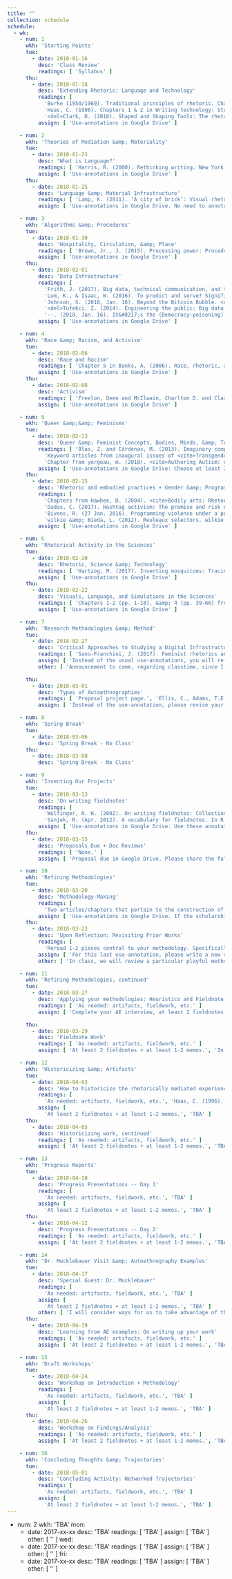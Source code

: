 ```yaml
---
title: ""
collection: schedule
schedule:
  - wk:
    - num: 1
      wkh: 'Starting Points'
      tue:
        - date: 2018-01-16
          desc: 'Class Review'
          readings: [ 'Syllabus' ]
      thu:
        - date: 2018-01-18
          desc: 'Extending Rhetoric: Language and Technology'
          readings: [
            'Burke (1950/1969). Traditional principles of rhetoric. Chapter 2 in A rhetoric of motives (pp. 49-65). University of California Press.',
            'Haas, C. (1996). Chapters 1 & 2 in Writing technology: Studies on the materiality of literacy (pp. 1-47). New York, NY: Routledge.',
            '<del>Clark, D. (2010). Shaped and Shaping Tools: The rhetorical nature of technical communication technologies. Spilka, Ed., Digital literacy for Technical communication, (pp. 85-102). New York, NY: Routledge.</del>' ]
          assign: [ 'Use-annotations in Google Drive' ]

    - num: 2
      wkh: 'Theories of Mediation &amp; Materiality'
      tue:
        - date: 2018-01-23
          desc: 'What is Language?'
          readings: [ 'Harris, R. (2000). Rethinking writing. New York, NY: Continuum. Chp. 3, “Writing off the page,” (pp. 64-90). (Paired with handout summarizing Aristotle’s and Saussure’s respective semiological theories of language.)', 'Chapter in Vee, A. (2017). Coding literacy. Cambridge, MA: MIT Press: Chapter 2, "Sociomaterialities of Programming and Writing," pp. 95-138.' ]
          assign: [ 'Use-annotations in Google Drive' ]
      thu:
        - date: 2018-01-25
          desc: 'Language &amp; Material Infrastructure'
          readings: [ 'Lamp, K. (2011). ‘A city of brick’: Visual rhetoric in Roman rhetorical theory and practice. Philosophy and Rhetoric, 44, pp. 171-193.', 'Mattern, S. (2017). Code + clay … Data + dirt: Five-thousand years of urban media. Minneapolis, MN: University of Minnesota Press, Chp. 4, Speaking stones, (pp. 114-135).', 'Gillespie, T. (2017, August 25). Is “platform” the right metaphor for the technology companies that dominate digital media? </cite>Nieman Lab</cite>. Retrieved January 22, 2018, from <a href="http://www.niemanlab.org/2017/08/is-platform-the-right-metaphor-for-the-technology-companies-that-dominate-digital-media/" target="_blank">http://www.niemanlab.org/2017/08/is-platform-the-right-metaphor-for-the-technology-companies-that-dominate-digital-media/</a>.', 'Watch the video at Kim, K., Jackson, B., Karamouzas, I., Adeagbo, I., Guy, S. J., Graff, R., and Keefe, D. F. (2015). Bema: A multimodal interface for expert experiential analysis of political assemblies at the pnyx in Ancient Greece. University of Minnesota: Interactive Visualization Lab. Retrieved 22 Jan. 2018 from, <a href="http://ivlab.cs.umn.edu/generated/pub-Kim-2015-Bema.php" target="_blank">http://ivlab.cs.umn.edu/generated/pub-Kim-2015-Bema.php</a>.' ]
          assign: [ 'Use-annotations in Google Drive. No need to annotate the video about the Pynx simulation research, but it will help us frame the importance of <i>speaking stones</i>, so to speak.' ]

    - num: 3
      wkh: 'Algorithms &amp; Procedures'
      tue:
        - date: 2018-01-30
          desc: 'Hospitality, Circulation, &amp; Place'
          readings: [ 'Brown, Jr., J. (2015). Processing power: Procedural rhetoric and protocol. Chapter in Ethical programs: Hospitality and the rhetorics of software. Ann Arbor, MI: University of Michigan Press. Available at <a href="http://quod.lib.umich.edu/d/dh/13474172.0001.001/1:6/--ethical-programs-hospitality-and-the-rhetorics-of-software?g=dculture;rgn=div1;view=fulltext;xc=1" target="_blank">http://quod.lib.umich.edu/d/dh/13474172.0001.001/1:6/--ethical-programs-hospitality-and-the-rhetorics-of-software?g=dculture;rgn=div1;view=fulltext;xc=1</a>.', 'Edwards, D. (2017). On circulatory encounters: The case for tactical rhetorics. <cite>Enculturation</cite>, Issue 25. Retrieved 11 Dec. 2017 from <a href="http://enculturation.net/circulatory_encounters" target="_blank">http://enculturation.net/circulatory_encounters</a>.', 'Yam, S. (2017). Instagramming the Starbucks <i>Bing Sutt</i>: Nostalgia memory kitsch and the construction of cosmopolitan consumer subjects. <cite>Enculturation</cite>, Issue 25. Retrieved 11 Dec. 2017 from <a href="http://enculturation.net/instagramming_the_starbucks_bing_sutt" target="_blank">http://enculturation.net/instagramming_the_starbucks_bing_sutt</a>.' ]
          assign: [ 'Use-annotations in Google Drive' ]
      thu:
        - date: 2018-02-01
          desc: 'Data Infrastructure'
          readings: [
            'Frith, J. (2017). Big data, technical communication, and the smart city. <cite>Journal of Business and Technical Communication, 31</cite>, pp. 168-187.',
            'Lum, K., & Isaac, W. (2016). To predict and serve? Significance, 13(5), 14-19.',
            'Johnson, S. (2018, Jan. 16). Beyond the Bitcoin Bubble. <cite>The New York Times</cite>. Retrieved 17 Jan. 2018 from <a href="https://www.nytimes.com/2018/01/16/magazine/beyond-the-bitcoin-bubble.html" target="_blank">https://www.nytimes.com/2018/01/16/magazine/beyond-the-bitcoin-bubble.html</a>.',
            '<del>Tufekci, Z. (2014). Engineering the public: Big data, surveillance and computational politics. First Monday, 19(7). Retrieved 2 Dec. 2017 from <a href="http://firstmonday.org/ojs/index.php/fm/article/view/4901" target="_blank">http://firstmonday.org/ojs/index.php/fm/article/view/4901</a></del>.',
            '--. (2018, Jan. 16). It&#8217;s the (Democracy-poisoning) Golden Age of free speech. <cite>WIRED.com</cite>. Retrieved 17 Jan. 2018 from <a href="https://www.wired.com/story/free-speech-issue-tech-turmoil-new-censorship/" target="_blank">https://www.wired.com/story/free-speech-issue-tech-turmoil-new-censorship/</a>.' ]
          assign: [ 'Use-annotations in Google Drive' ]

    - num: 4
      wkh: 'Race &amp; Racism, and Activism'
      tue:
        - date: 2018-02-06
          desc: 'Race and Racism'
          readings: [ 'Chapter 5 in Banks, A. (2006). Race, rhetoric, and technology: Searching for higher ground. LEA and NCTE.', 'Daniels, J. (2012). Race and racism in Internet Studies: A review and critique. <cite>New Media &amp; Society, 15</cite>, pp. 695–719.', 'Chapter in Noble, S. U. (2018). <cite>Algorithms of oppression: How search engines reinforce racism</cite>. New York, NY: NYU Press: Chapter 2, Searching for black girls, Kindle locations 1174-1791.', '<del>Wilson III, E.J. & Costanza-Chock, S. (2012). New voices on the net: The digital journalism divide and the costs of network exclusion. In L. Nakamura & P.A. Chow-White (Eds.), Race After the Internet (pp. 246-268). New York, NY: Routledge.</del>' ]
          assign: [ 'Use-annotations in Google Drive' ]
      thu:
        - date: 2018-02-08
          desc: 'Activism'
          readings: [ 'Freelon, Deen and McIlwain, Charlton D. and Clark, Meredith D, Beyond the Hashtags: &num;Ferguson, &num;Blacklivesmatter, and the Online Struggle for Offline Justice (February 29, 2016). Center for Media & Social Impact, American University, Forthcoming. Available at SSRN: <a href="https://ssrn.com/abstract=2747066" target="_blank">https://ssrn.com/abstract=2747066</a>.', 'Poe-Alexander, K. and Hahner, L. A. (2017). The intimate screen: Revisualizing understandings of down syndrome through digital activism on Instagram. In D. M. Walls &amp; S. Vie, (Eds.) <cite>Social Writing/Social Media: Publics, Presentations, and Pedagogies (pp. 225-244)</cite>. Perspectives on Writing. Fort Collins, CO: The WAC Clearinghouse and UP of Colorado. Retrieved Jan. 6, 2018 from https://wac.colostate.edu/books/social/.' ]
          assign: [ 'Use-annotations in Google Drive' ]

    - num: 5
      wkh: 'Queer &amp;&amp; Feminisms'
      tue:
        - date: 2018-02-13
          desc: 'Queer &amp; Feminist Concepts, Bodies, Minds, &amp; Technologies'
          readings: [ 'Blas, Z. and Cárdenas, M. (2013). Imaginary computational systems: queer technologies and transreal aesthetics. <cite>AI & Society, 28</cite>, pp. 559–566.',
            'Keyword articles from inaugural issues of <cite>Transgender Studies Quarterly, 1</cite>(1-2): Bio/Logics, pp. 33-35; Biometrics, pp. 35-38; Biopolitics, pp. 38-42; Microaggressions, pp. 129-134; Performativity, pp. 148-150. <em>Note: I included the entire 2 issues in the Google Drive folder, because it is just so wonderful to have on hand.</em>',
            'Chapter from yergeau, m. (2018). <cite>Authoring Autism: on rhetoric and neurological queerness</cite>. Durham, NC: Duke UP: Chp. 1, Intervention, pp. 35-88.' ]
          assign: [ 'Use-annotations in Google Drive: Choose at least 2 keywords to summarize from TSQ.' ]
      thu:
        - date: 2018-02-15
          desc: 'Rhetoric and embodied practices + Gender &amp; Programming Values'
          readings: [
            'Chapters from Hawhee, D. (2004). <cite>Bodily arts: Rhetoric and athletics in ancient Greece</cite>. Austin, TX: University of Texas Press. Introduction, pp. 15-22; Chapter 3 - Kairotic bodies, pp. 65-85.',
            'Dadas, C. (2017). Hashtag activism: The promise and risk of “attention.” In D. M. Walls &amp; S. Vie, (Eds.) <cite>Social Writing/Social Media: Publics, Presentations, and Pedagogies (pp. 17-36)</cite>. Perspectives on Writing. Fort Collins, CO: The WAC Clearinghouse and UP of Colorado. Retrieved Jan. 6, 2018 from https://wac.colostate.edu/books/social/.',
            'Bivens, R. (27 Jan. 2016). Programming violence under a progressive surface: Facebook&#39;s software misgenders users. The Society Pages. Retrieved 06 Feb. 2016 from <a href="https://thesocietypages.org/cyborgology/2016/01/27/programming-violence-under-a-progressive-surface-facebooks-software-misgenders-users/" target="_blank">https://thesocietypages.org/cyborgology/2016/01/27/programming-violence-under-a-progressive-surface-facebooks-software-misgenders-users/</a>.',
            'wilkie &amp; Bieda, L. (2012). Reuleaux selectors. wilkie writes a thing [personal blog]. Retrieved 06 Feb. 2016 from <a href="https://wilkie.how/posts/reuleaux-selectors" target="_blank">https://wilkie.how/posts/reuleaux-selectors</a>. (PDF also available on Drive.) Be sure to check out their prototype here: <a href="https://wilkie.github.io/reuleaux-selectors/" target="_blank">https://wilkie.github.io/reuleaux-selectors/</a>.' ]
          assign: [ 'Use-annotations in Google Drive' ]

    - num: 6
      wkh: 'Rhetorical Activity in the Sciences'
      tue:
        - date: 2018-02-20
          desc: 'Rhetoric, Science &amp; Technology'
          readings: [ 'Hartzog, M. (2017). Inventing mosquitoes: Tracing the topology of vectors for disease. In C. Boyle &amp; L. Walsh, (Eds.), <cite>Topologies as Techniques for a Post-Critical Rhetoric, (pp. 75-98)</cite>. Cham, Switzerland: Palgrave Macmillan.', 'Star, S. L. (1990). Power, technology and the phenomenology of conventions: On being allergic to onions. <cite>The Sociological Review, 38</cite>(1), 26–56.' ]
          assign: [ 'Use-annotations in Google Drive' ]
      thu:
        - date: 2018-02-22
          desc: 'Visuals, Language, and Simulations in the Sciences'
          readings: [ 'Chapters 1-2 (pp. 1-18), &amp; 4 (pp. 39-66) from Roundtree, A. K. (2013). <cite>Computer simulation, rhetoric, and the scientific imagination</cite>. New York, NY: Lexington Books.', 'Wickman, C. (2013). Observing inscriptions at work: Visualization and text production in experimental physics research. <cite>Technical Communication Quarterly, 22</cite>, pp. 150-171.' ]
          assign: [ 'Use-annotations in Google Drive' ]

    - num: 7
      wkh: 'Research Methodologies &amp; Method'
      tue:
        - date: 2018-02-27
          desc: 'Critical Approaches to Studying a Digital Infrastructure'
          readings: [ 'Sano-Franchini, J. (2017). Feminist rhetorics and interaction design: Facilitating socially responsible design. L. Potts and M. Salvo, (Eds.), In Rhetoric and Experience Architecture (pp. 84-89). Anderson, SC: Parlor Press.', 'Seaver, N. (2017). Algorithms as culture: Some tactics for the ethnography of algorithmic systems. Big Data & Society, 4(2), pp. 1-12.', '<del>Chps. 1 &amp; 2 in Spinuzzi, C. (2003). <cite>Tracing genres through organizations: A sociocultural approach to information design</cite>. Cambridge, MA: MIT Press.</del>', 'Star, S. L. (1999). The ethnography of infrastructure. American Behavioral Scientist, 43(3), pp. 377-391.', 'Takayoshi, P., Tomlinson, E., and Castillo, J. (2010). The construction of research problems and methods. In K. Powell and P. Takayoshi, (Eds.), Practicing Research in Writing Studies (pp. 97-121). New York, NY: Hampton Press.' ]
          assign: [ 'Instead of the usual use-annotations, you will reflect on these 3 scholarly calls to study technological systems through the prompts provided at the end of Takayoshi <i>et al</i>. In addition to the research problem itself, what type of contexts will you reflect on and/or observe over time? What kinds of data might help you refine this research problem?' ]
          other: [ 'Announcement to come, regarding classtime, since I will be away at a conference.' ]

      thu:
        - date: 2018-03-01
          desc: 'Types of Autoethnographies'
          readings: [ 'Proposal project page.', 'Ellis, C., Adams, T.E., & A.P. Bochner. (2011). Autoethnography: An overview. Forum: Qualitative Social Research, 12(1). Retrieved 14 Jan. 2016 from <a href="http://www.qualitative-research.net/index.php/fqs/article/view/1589/3095" target="_blank">http://www.qualitative-research.net/index.php/fqs/article/view/1589/3095</a>.', 'Pace, S. (Apr. 2012). Writing the self into research: Using grounded theory analytic strategies in autoethnography. TEXT, 16(1). Retrieved 14 Jan. 2016 from <a href="http://www.textjournal.com.au/speciss/issue13/Pace.pdf" target="_blank">http://www.textjournal.com.au/speciss/issue13/Pace.pdf</a>.' ]
          assign: [ 'Instead of the use-annotation, please revise your earlier ideas in lieu of the new readings about autoethnographies and the feedback that you received on Tuesday. Please write a wholly new document by responding to the following prompts: <ol><li>What type of autoethnography you will conduct and write up;</li><li>How and why that type will serve your research problem best;</li><li>What concepts you will synthesize to help you refine your problem and guide your data collection, production, and analysis; and</li><li>Discuss what data you will indeed collect/produce.</li></ol> With each of these prompts, go back to our readings and make your case by drawing on past scholars to back up your decisions.' ]

    - num: 8
      wkh: 'Spring Break'
      tue:
        - date: 2018-03-06
          desc: 'Spring Break - No Class'
      thu:
        - date: 2018-03-08
          desc: 'Spring Break - No Class'

    - num: 9
      wkh: 'Inventing Our Projects'
      tue:
        - date: 2018-03-13
          desc: 'On writing fieldnotes'
          readings: [
            'Wolfinger, N. H. (2002). On writing fieldnotes: Collection strategies and background expectancies. Qualitative Research, 2(1), pp. 85-93.',
            'Sanjek, R. (Apr. 2012). A vocabulary for fieldnotes. In R. Sanjek (Ed.), Fieldnotes: The makings of anthropology (pp. 92-121). Ithaca, NY: Cornell University Press.' ]
          assign: [ 'Use-annotations in Google Drive. Use these annotations as a means to critically consider what kinds of fieldnotes you will write up and what they might be about. Of course, back up your choices with specific ideas/claims made by Sanjek and Wolfinger as a means to develop content for you proposal due on Thursday.' ]
      thu:
        - date: 2018-03-15
          desc: 'Proposals Due + Doc Reviews'
          readings: [ 'None.' ]
          assign: [ 'Proposal due in Google Drive. Please share the full version in the class folder. Additionally, provide 2 comments that solicit guided feedback for all of us to consider in class. We will use the comments features to supply suggestions.' ]

    - num: 10
      wkh: 'Refining Methodologies'
      tue:
        - date: 2018-03-20
          desc: 'Methodology-Making'
          readings: [
            'Two articles/chapters that pertain to the construction of your methodology, or specific scholarship with which your work converses.' ]
          assign: [ 'Use-annotations in Google Drive. If the scholarship helps with your epistemology, your use-annotation should reflect that goal. If the scholarship helps you with narrowing your conversation, try to explain why you think that is the case. Both will provide you with the means to examine your own tacit assumptions about their work and your own analysis.', 'At least 2 fieldnotes + at least 1-2 memos.', 'Prepare a map, diagram, rendered visual of some sort that will help you explain to the class: 1) what your methodology includes so far, 2) what you think it helps you decide to look at and why, and 3) what rhetorical relationship you think this methodology will help you theorize // narrate. We will need to do this in quick fashion, so be sure to prepare for about 5-7 minutes.' ]
      thu:
        - date: 2018-03-22
          desc: 'Upon Reflection: Revisiting Prior Works'
          readings: [
            'Reread 1-2 pieces central to your methodology. Specifically the readings from the first phase of the course.', 'Excerpt on heuristics (pp. 119-130) from Young, Becker, &amp; Pike. (1970). <cite>Rhetoric: Discovery and Change</cite>.' ]
          assign: [ 'For this last use-annotation, please write a new summary of these works without relying on your old summary. Write your summary paragraph knowing exactly which aspects of the piece are most integral to your project. Then, in the second paragraph, provide a more detailed explanation about how this work has already proven important for understanding how to make choices about what artifacts to collect/create + how to understand them as part of rhetorical activity.', 'At least 2 fieldnotes + at least 1-2 memos.' ]
          other: [ 'In class, we will review a particular playful method of <a href="https://docs.google.com/presentation/d/1Rj7GaQ9vCCNGg0shUBMOjRepgR6kmvJygoK3ddQVPN0/edit?usp=sharing" target="_blank">self-interviewing</a>. We will also discuss the Young, Becker, and Pike reading and how I would like us to apply it for next Tuesday.' ]

    - num: 11
      wkh: 'Refining Methodologies, continued'
      tue:
        - date: 2018-03-27
          desc: 'Applying your methodologies: Heuristics and Fieldnote Work'
          readings: [ 'As needed: artifacts, fieldwork, etc.' ]
          assign: [ 'Complete your AE interview, at least 2 fieldnotes + at least 1-2 memos.', 'In class, we will coordinate a fieldnote/interview analysis day. To facilitate the process, I want you to take your experience using the matrix from YBP and create your own heuristic, or <em>methodological guide</em>, for your peers to use on a set of artifacts that you bring in for their review. Accordingly, prepare a short handoout that 1) Articulates the unit of experience that seems to be at the core of your research problem; 2) Your rhetorical research problem linked to that unit; and 3) A synopsis of what artifacts you brought and why. Then, create your own heuristic as derived from your own theoretical foundations as a matrix for your peers to use as they analyze the artifacts.' ]

      thu:
        - date: 2018-03-29
          desc: 'Fieldnote Work'
          readings: [ 'As needed: artifacts, fieldwork, etc.' ]
          assign: [ 'At least 2 fieldnotes + at least 1-2 memos.', 'In class, we will conduct lightning review rounds. Accordingly, each of you will present your re-readings of prior work from the course, articulating 1) how you are putting it into scholary action, and 2) what implications you think this has for understanding rhetoric. I would like each of you to use Google Slides to facilitate a quick rendering of the 2 aforementioned subjects, 1 slide per prompt. It is a challenge, because you have roughy 4 minutes to explain and 3 minutes for Q&amp;A. Peers, be prepared to quickly ask questions and provide generous support and feedback about their aims and direction.' ]

    - num: 12
      wkh: 'Historicizing &amp; Artifacts'
      tue:
        - date: 2018-04-03
          desc: 'How to historicize the rhetorically mediated experiences in question'
          readings: [
            'As needed: artifacts, fieldwork, etc.', 'Haas, C. (1996). Chapter 8, "Historicizing technology," in <cite>Writing technology: Studies on the materiality of literacy</cite> (pp. 205-223). New York, NY: Routledge.', ]
          assign: [
            'At least 2 fieldnotes + at least 1-2 memos.', 'TBA' ]
      thu:
        - date: 2018-04-05
          desc: 'Historicizing work, continued'
          readings: [ 'As needed: artifacts, fieldwork, etc.' ]
          assign: [ 'At least 2 fieldnotes + at least 1-2 memos.', 'TBA' ]

    - num: 13
      wkh: 'Progress Reports'
      tue:
        - date: 2018-04-10
          desc: 'Progress Presentations -- Day 1'
          readings: [
            'As needed: artifacts, fieldwork, etc.', 'TBA' ]
          assign: [
            'At least 2 fieldnotes + at least 1-2 memos.', 'TBA' ]
      thu:
        - date: 2018-04-12
          desc: 'Progress Presentations -- Day 2'
          readings: [ 'As needed: artifacts, fieldwork, etc.' ]
          assign: [ 'At least 2 fieldnotes + at least 1-2 memos.', 'TBA' ]

    - num: 14
      wkh: 'Dr. Mucklebauer Visit &amp; Autoethnography Examples'
      tue:
        - date: 2018-04-17
          desc: 'Special Guest: Dr. Mucklebauer'
          readings: [
            'As needed: artifacts, fieldwork, etc.', 'TBA' ]
          assign: [
            'At least 2 fieldnotes + at least 1-2 memos.', 'TBA' ]
          other: [ 'I will consider ways for us to take advantage of this special opportunity. Perhaps we can ask Mucklebauer how he develops his own research problems and agendas.' ]
      thu:
        - date: 2018-04-19
          desc: 'Learning from AE examples: On writing up your work'
          readings: [ 'As needed: artifacts, fieldwork, etc.' ]
          assign: [ 'At least 2 fieldnotes + at least 1-2 memos.', 'TBA' ]

    - num: 15
      wkh: 'Draft Workshops'
      tue:
        - date: 2018-04-24
          desc: 'Workshop on Introduction + Methodology'
          readings: [
            'As needed: artifacts, fieldwork, etc.', 'TBA' ]
          assign: [
            'At least 2 fieldnotes + at least 1-2 memos.', 'TBA' ]
      thu:
        - date: 2018-04-26
          desc: 'Workshop on Findings/Analysis'
          readings: [ 'As needed: artifacts, fieldwork, etc.' ]
          assign: [ 'At least 2 fieldnotes + at least 1-2 memos.', 'TBA' ]

    - num: 16
      wkh: 'Concluding Thoughts &amp; Trajectories'
      tue:
        - date: 2018-05-01
          desc: 'Concluding Activity: Networked Trajectories'
          readings: [
            'As needed: artifacts, fieldwork, etc.', 'TBA' ]
          assign: [
            'At least 2 fieldnotes + at least 1-2 memos.', 'TBA' ]
---
```


- num: 2
  wkh: 'TBA'
  mon:
    - date: 2017-xx-xx
      desc: 'TBA'
      readings: [ 'TBA' ]
      assign: [ 'TBA' ]
      other: [ '' ]
  wed:
    - date: 2017-xx-xx
      desc: 'TBA'
      readings: [ 'TBA' ]
      assign: [ 'TBA' ]
      other: [ '' ]
  fri:
    - date: 2017-xx-xx
      desc: 'TBA'
      readings: [ 'TBA' ]
      assign: [ 'TBA' ]
      other: [ '' ]
